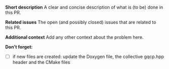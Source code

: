 **Short description**
A clear and concise description of what is (to be) done in this PR.

**Related issues**
The open (and possibly closed) issues that are related to this PR.

**Additional context**
Add any other context about the problem here.

**Don't forget:**
- [ ] if new files are created: update the Doxygen file, the collective gqcp.hpp header and the CMake files
